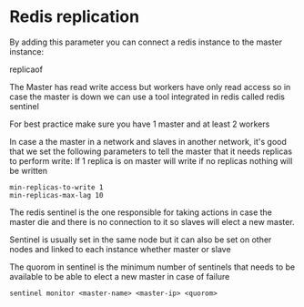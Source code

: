 # Redis replication
By adding this parameter you can connect a redis instance to the master instance:

replicaof <masterip> <masterport>

The Master has read write access but workers have only read access so in case the master is down we can use a tool integrated in redis called redis sentinel

For best practice make sure you have 1 master and at least 2 workers

In case a the master in a network and slaves in another network, it's good that we set the following parameters to tell the master that it needs replicas to perform write:
If 1 replica is on master will write if no replicas nothing will be written
```
min-replicas-to-write 1
min-replicas-max-lag 10
```
The redis sentinel is the one responsible for taking actions in case the master die and there is no connection to it so slaves will elect a new master.

Sentinel is usually set in the same node but it can also be set on other nodes and linked to each instance whether master or slave

The quorom in sentinel is the minimum number of sentinels that needs to be available to be able to elect a new master in case of failure
```
sentinel monitor <master-name> <master-ip> <quorom>
```